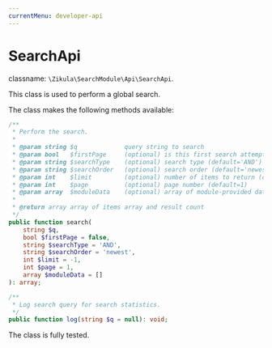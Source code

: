 ```yaml
---
currentMenu: developer-api
---
```

# SearchApi

classname: `\Zikula\SearchModule\Api\SearchApi`.

This class is used to perform a global search.

The class makes the following methods available:

```php
/**
 * Perform the search.
 *
 * @param string $q             query string to search
 * @param bool   $firstPage     (optional) is this first search attempt? is so - basic search is performed
 * @param string $searchType    (optional) search type (default='AND')
 * @param string $searchOrder   (optional) search order (default='newest')
 * @param int    $limit         (optional) number of items to return (default value based on Search settings, -1 for no limit)
 * @param int    $page          (optional) page number (default=1)
 * @param array  $moduleData    (optional) array of module-provided data from Zikula\SearchModule\SearchableInterface::amendForm
 *
 * @return array array of items array and result count
 */
public function search(
    string $q,
    bool $firstPage = false,
    string $searchType = 'AND',
    string $searchOrder = 'newest',
    int $limit = -1,
    int $page = 1,
    array $moduleData = []
): array;

/**
 * Log search query for search statistics.
 */
public function log(string $q = null): void;
```

The class is fully tested.
